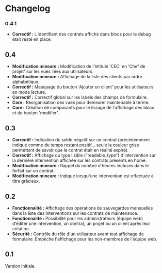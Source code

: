 # Changelog

### 0.4.1
* **Correctif :** L'identifiant des contrats affiché dans blocs pour le debug était resté en place.

## 0.4
* **Modification mineure :** Modification de l'intitulé 'CEC' en 'Chef de projet' sur les vues liées aux utilisateurs.
* **Modification mineure :** Affichage de la liste des clients par ordre alphabétique.
* **Correctif :** Masquage du bouton 'Ajouter un client' pour les utilisateurs en mode lecture.
* **Correctif :** Correctif global sur les labels des champs de formulaire.
* **Core :** Réorganisation des vues pour demeurer maintenable à terme.
* **Core :** Création de composants pour le lissage de l'affichage des blocs et du bouton 'modifier'.

## 0.3
* **Correctif :** Indication du solde négatif sur un contrat (précédemment indiqué comme du temps restant positif... seule la couleur grise permettant de savoir que le contrat était en réalité expiré).
* **Correctif :** Affichage du type lisible ("readable_type") d'intervention sur la dernière intervention affichée sur les contrats présents en home.
* **Modification mineure :** Rappel du nombre d'heures incluses dans le forfait sur un contrat.
* **Modification mineure :** Indique lorsqu'une intervention est effectuée à titre grâcieux.

## 0.2
* **Fonctionnalité :** Affichage des opérations de sauvegardes mensuelles dans la liste des interventions sur les contrats de maintenance.
* **Fonctionnalité :** Possibilité pour les administrateurs (équipe web) d'éditer une intervention, un contrat, un projet ou un client après leur création.
* **Sécurité :** Contrôle du rôle d'un utilisateur avant tout affichage de formulaire. Empêche l'affichage pour les non-membres de l'équipe web.

## 0.1
Version initiale.
